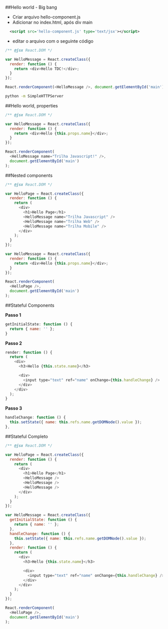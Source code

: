##Hello world - Big bang

- Criar arquivo hello-component.js
- Adicionar no index.html, após div main
```xml
  <script src='hello-component.js' type='text/jsx'></script>
```
- editar o arquivo com o seguinte código

```javascript
/** @jsx React.DOM */

var HelloMessage = React.createClass({
  render: function () {
    return <div>Hello TDC!</div>;
  }
});

React.renderComponent(<HelloMessage />, document.getElementById('main'));
```

```bash
python -m SimpleHTTPServer
```

##Hello world, properties

```javascript
/** @jsx React.DOM */

var HelloMessage = React.createClass({
  render: function () {
    return <div>Hello {this.props.name}</div>;
  }
});

React.renderComponent(
  <HelloMessage name="Trilha Javascript!" />,
  document.getElementById('main')
);

```

##Nested components

```javascript
/** @jsx React.DOM */

var HelloPage = React.createClass({
  render: function () {
    return ( 
      <div>
        <h1>Hello Page</h1>
        <HelloMessage name="Trilha Javascript" />
        <HelloMessage name="Trilha Web" />
        <HelloMessage name="Trilha Mobile" />
      </div>
    );
  }
});

var HelloMessage = React.createClass({
  render: function () {
    return <div>Hello {this.props.name}</div>;
  }
});

React.renderComponent(
  <HelloPage />,
  document.getElementById('main')
);

```

##Stateful Components

**Passo 1**
```javascript
getInitialState: function () {
  return { name: '' };
}
```

**Passo 2**
```javascript
render: function () {
  return (
    <div>
      <h3>Hello {this.state.name}</h3>

      <div>
        <input type="text" ref="name" onChange={this.handleChange} />
      </div>
    </div>
  );
}
```

**Passo 3**
```javascript
handleChange: function () {
  this.setState({ name: this.refs.name.getDOMNode().value });
},
```

##Stateful Completo

```javascript
/** @jsx React.DOM */

var HelloPage = React.createClass({
  render: function () {
    return (
      <div>
        <h1>Hello Page</h1>
        <HelloMessage />
        <HelloMessage />
        <HelloMessage />
      </div>
    );
  }
});

var HelloMessage = React.createClass({
  getInitialState: function () {
    return { name: '' };
  },
  handleChange: function () {
    this.setState({ name: this.refs.name.getDOMNode().value });
  },
  render: function () {
    return (
      <div>
        <h3>Hello {this.state.name}</h3>

        <div>
          <input type="text" ref="name" onChange={this.handleChange} />
        </div>
      </div>
    );
  }
});

React.renderComponent(
  <HelloPage />,
  document.getElementById('main')
);

```